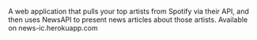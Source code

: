 A web application that pulls your top artists from Spotify via their API, and then uses NewsAPI to present news articles about those artists.
Available on news-ic.herokuapp.com
